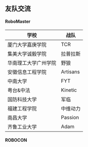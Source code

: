 ## 友队交流

#### RoboMaster

| 学校                 | 战队     |
| -------------------- | -------- |
| 厦门大学嘉庚学院     | TCR      |
| 集美大学诚毅学院     | 拉普拉斯 |
| 华南理工大学广州学院 | 野狼     |
| 安徽信息工程学院     | Artisans |
| 中南大学             | FYT      |
| 粤台&中法            | Kinetic  |
| 国防科技大学         | 军临     |
| 福建工程学院         | 中维动力 |
| 南昌大学             | Passion  |
| 齐鲁工业大学         | Adam     |

#### ROBOCON

